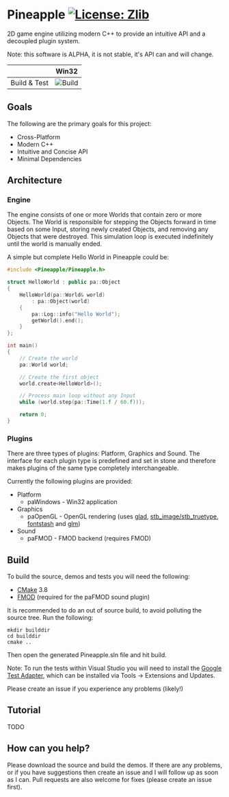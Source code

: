 # Pineapple [![License: Zlib](https://img.shields.io/badge/License-Zlib-brightgreen.svg)](https://opensource.org/licenses/Zlib)
2D game engine utilizing modern C++ to provide an intuitive API and a decoupled plugin system.

Note: this software is ALPHA, it is not stable, it's API can and will change.

|              | Win32                                                                           |
|:------------:|:------------------------------------------------------------------------------: |
| Build & Test | ![Build](https://ci.appveyor.com/api/projects/status/y9r29elqeg6hy7na?svg=true) |



## Goals
The following are the primary goals for this project:
* Cross-Platform
* Modern C++
* Intuitive and Concise API
* Minimal Dependencies

## Architecture
### Engine
The engine consists of one or more Worlds that contain zero or more Objects. The World is responsible for stepping the Objects forward in time based on some Input, storing newly created Objects, and removing any Objects that were destroyed. This simulation loop is executed indefinitely until the world is manually ended.

A simple but complete Hello World in Pineapple could be:

```c++
#include <Pineapple/Pineapple.h>

struct HelloWorld : public pa::Object
{
	HelloWorld(pa::World& world)
		: pa::Object(world)
	{
		pa::Log::info("Hello World");
		getWorld().end();
	}
};

int main()
{
	// Create the world
	pa::World world;

	// Create the first object
	world.create<HelloWorld>();

	// Process main loop without any Input
	while (world.step(pa::Time(1.f / 60.f)));

	return 0;
}
```

### Plugins
There are three types of plugins: Platform, Graphics and Sound. The interface for each plugin type is predefined and set in stone and therefore makes plugins of the same type completely interchangeable.

Currently the following plugins are provided:
* Platform
  * paWindows - Win32 application
* Graphics
  * paOpenGL - OpenGL rendering (uses [glad](https://github.com/Dav1dde/glad), [stb_image/stb_truetype](https://github.com/nothings/stb), [fontstash](https://github.com/memononen/fontstash) and [glm](https://github.com/g-truc/glm))
* Sound
  * paFMOD - FMOD backend (requires FMOD)

## Build
To build the source, demos and tests you will need the following:
* [CMake](https://cmake.org/) 3.8
* [FMOD](http://www.fmod.org/download) (required for the paFMOD sound plugin)

It is recommended to do an out of source build, to avoid polluting the source tree. Run the following:
```
mkdir builddir
cd builddir
cmake ..
```
Then open the generated Pineapple.sln file and hit build.

Note: To run the tests within Visual Studio you will need to install the [Google Test Adapter](https://github.com/csoltenborn/GoogleTestAdapter), which can be installed via Tools -> Extensions and Updates.

Please create an issue if you experience any problems (likely!)

## Tutorial
TODO

## How can you help?
Please download the source and build the demos. If there are any problems, or if you have suggestions then create an issue and I will follow up as soon as I can. Pull requests are also welcome for fixes (please create an issue first).
